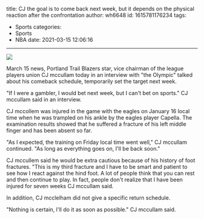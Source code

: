 title: CJ  the goal is to come back next week, but it depends on the physical reaction after the confrontation
author: wh6648
id: 1615781176234
tags: 
- Sports
categories: 
- Sports
- NBA
date: 2021-03-15 12:06:16
---
![](https://p4.itc.cn/images01/20210315/423aaa796d90425382c01c055fb723e3.jpeg)


March 15 news, Portland Trail Blazers star, vice chairman of the league players union CJ mccullam today in an interview with "the Olympic" talked about his comeback schedule, temporarily set the target next week.

"If I were a gambler, I would bet next week, but I can't bet on sports." CJ mccullam said in an interview.

CJ mccollem was injured in the game with the eagles on January 16 local time when he was trampled on his ankle by the eagles player Capella. The examination results showed that he suffered a fracture of his left middle finger and has been absent so far.

"As I expected, the training on Friday local time went well," CJ mccullam continued. "As long as everything goes on, I'll be back soon."

CJ mccullem said he would be extra cautious because of his history of foot fractures. "This is my third fracture and I have to be smart and patient to see how I react against the hind foot. A lot of people think that you can rest and then continue to play. In fact, people don't realize that I have been injured for seven weeks CJ mccullam said.

In addition, CJ mcclelham did not give a specific return schedule.

"Nothing is certain, I'll do it as soon as possible." CJ mccullam said.

